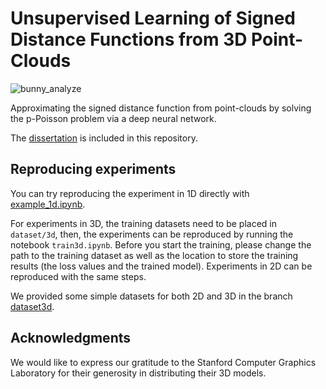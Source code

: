 # Unsupervised Learning of Signed Distance Functions from 3D Point-Clouds

![bunny_analyze](https://user-images.githubusercontent.com/37550326/204182993-b2fc5d62-9043-4c1f-b3d0-98ca3a5320af.png)

Approximating the signed distance function from point-clouds by solving the p-Poisson problem via a deep neural network.


The [dissertation](https://github.com/tranbaquang1708/GraduationThesis/blob/master/shape_reconstruction_dissertation.pdf) is included in this repository.

## Reproducing experiments

You can try reproducing the experiment in 1D directly with [example_1d.ipynb](https://github.com/tranbaquang1708/GraduationThesis/blob/15540ceda87f5199f384cf4f58da1d0d8e96c453/example_1d.ipynb).

For experiments in 3D, the training datasets need to be placed in `dataset/3d`, then, the experiments can be reproduced by running the notebook `train3d.ipynb`. Before you start the training, please change the path to the training dataset as well as the location to store the training results (the loss values and the trained model). Experiments in 2D can be reproduced with the same steps.

We provided some simple datasets for both 2D and 3D in the branch [dataset3d](https://github.com/tranbaquang1708/GraduationThesis/tree/dataset3d).

## Acknowledgments

We would like to express our gratitude to the Stanford Computer Graphics Laboratory for their generosity in distributing their 3D models.
